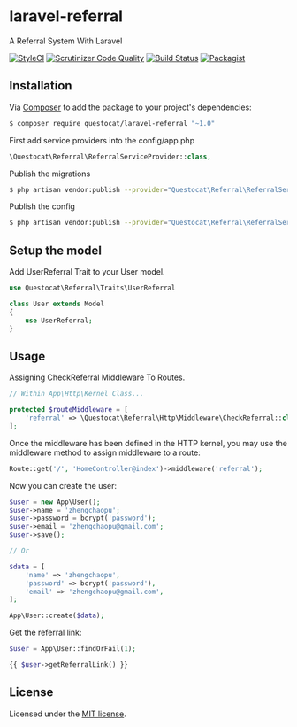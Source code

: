 # laravel-referral

A Referral System With Laravel

[![StyleCI](https://styleci.io/repos/115917817/shield?branch=master)](https://styleci.io/repos/115917817)
[![Scrutinizer Code Quality](https://scrutinizer-ci.com/g/questocat/laravel-referral/badges/quality-score.png?b=master)](https://scrutinizer-ci.com/g/questocat/laravel-referral/?branch=master)
[![Build Status](https://scrutinizer-ci.com/g/questocat/laravel-referral/badges/build.png?b=master)](https://scrutinizer-ci.com/g/questocat/laravel-referral/build-status/master)
[![Packagist](https://img.shields.io/packagist/l/doctrine/orm.svg)](https://packagist.org/packages/questocat/laravel-referral)

## Installation

Via [Composer](https://getcomposer.org) to add the package to your project's dependencies:

```bash
$ composer require questocat/laravel-referral "~1.0"
```

First add service providers into the config/app.php

```php
\Questocat\Referral\ReferralServiceProvider::class,
```

Publish the migrations

```bash
$ php artisan vendor:publish --provider="Questocat\Referral\ReferralServiceProvider" --tag="migrations"
```

Publish the config

```bash
$ php artisan vendor:publish --provider="Questocat\Referral\ReferralServiceProvider" --tag="config"
```

## Setup the model

Add UserReferral Trait to your User model.

```php
use Questocat\Referral\Traits\UserReferral

class User extends Model
{
    use UserReferral;
}
```

## Usage

Assigning CheckReferral Middleware To Routes.

```php
// Within App\Http\Kernel Class...

protected $routeMiddleware = [
    'referral' => \Questocat\Referral\Http\Middleware\CheckReferral::class,
];
```

Once the middleware has been defined in the HTTP kernel, you may use the middleware method to assign middleware to a route:

```php
Route::get('/', 'HomeController@index')->middleware('referral');
```

Now you can create the user:

```php
$user = new App\User();
$user->name = 'zhengchaopu';
$user->password = bcrypt('password');
$user->email = 'zhengchaopu@gmail.com';
$user->save();

// Or

$data = [
    'name' => 'zhengchaopu',
    'password' => bcrypt('password'),
    'email' => 'zhengchaopu@gmail.com',
];

App\User::create($data);
```

Get the referral link:

```php
$user = App\User::findOrFail(1);

{{ $user->getReferralLink() }}
```


## License

Licensed under the [MIT license](https://github.com/questocat/laravel-referral/blob/master/LICENSE).
